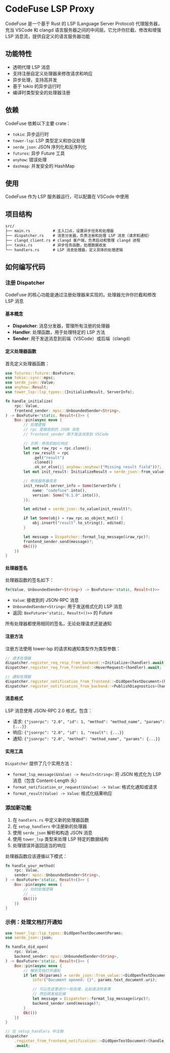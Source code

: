 # CodeFuse LSP Proxy

CodeFuse 是一个基于 Rust 的 LSP (Language Server Protocol) 代理服务器，充当 VSCode 和 clangd 语言服务器之间的中间层。它允许你拦截、修改和增强 LSP 消息流，提供自定义的语言服务器功能

## 功能特性

- 透明代理 LSP 消息
- 支持注册自定义处理器来修改请求和响应
- 异步处理，支持高并发
- 基于 tokio 的异步运行时
- 编译时类型安全的处理器注册

## 依赖

CodeFuse 依赖以下主要 crate：

- `tokio`: 异步运行时
- `tower-lsp`: LSP 类型定义和协议处理
- `serde_json`: JSON 序列化和反序列化
- `futures`: 异步 Future 工具
- `anyhow`: 错误处理
- `dashmap`: 并发安全的 HashMap

## 使用

CodeFuse 作为 LSP 服务器运行，可以配置在 VSCode 中使用

## 项目结构

```txt
src/
├── main.rs          # 主入口点，设置异步任务和处理器
├── dispatcher.rs    # 消息分发器，负责注册和处理 LSP 消息（请求和通知）
├── clangd_client.rs # clangd 客户端，负责启动和管理 clangd 进程
├── tasks.rs         # 异步任务函数，处理数据收发
└── handlers.rs      # LSP 消息处理器，定义具体的处理逻辑
```

## 如何编写代码

### 注册 Dispatcher

CodeFuse 的核心功能是通过注册处理器来实现的。处理器允许你拦截和修改 LSP 消息

#### 基本概念

- **Dispatcher**: 消息分发器，管理所有注册的处理器
- **Handler**: 处理函数，用于处理特定的 LSP 方法
- **Sender**: 用于发送消息到前端（VSCode）或后端（clangd）

#### 定义处理器函数

首先定义处理器函数：

```rust
use futures::future::BoxFuture;
use tokio::sync::mpsc;
use serde_json::Value;
use anyhow::Result;
use tower_lsp::lsp_types::{InitializeResult, ServerInfo};

fn handle_initialize(
    rpc: Value,
    frontend_sender: mpsc::UnboundedSender<String>,
) -> BoxFuture<'static, Result<()>> {
    Box::pin(async move {
        // 处理逻辑
        // rpc 是接收到的 JSON 消息
        // frontend_sender 用于发送消息到 VSCode

        // 示例：修改初始化响应
        let mut raw_rpc = rpc.clone();
        let raw_result = rpc
            .get("result")
            .cloned()
            .ok_or_else(|| anyhow::anyhow!("Missing result field"))?;
        let mut init_result: InitializeResult = serde_json::from_value(raw_result)?;

        // 修改服务器信息
        init_result.server_info = Some(ServerInfo {
            name: "codefuse".into(),
            version: Some("0.1.0".into()),
        });

        let edited = serde_json::to_value(init_result)?;

        if let Some(obj) = raw_rpc.as_object_mut() {
            obj.insert("result".to_string(), edited);
        }

        let message = Dispatcher::format_lsp_message(&raw_rpc)?;
        frontend_sender.send(message)?;
        Ok(())
    })
}
```

#### 处理器签名

处理器函数的签名如下：

```rust
fn(Value, UnboundedSender<String>) -> BoxFuture<'static, Result<()>>
```

- `Value`: 接收到的 JSON-RPC 消息
- `UnboundedSender<String>`: 用于发送格式化的 LSP 消息
- 返回: `BoxFuture<'static, Result<()>>` 的 Future

所有处理器都使用相同的签名，无论处理请求还是通知

#### 注册方法

注册方法使用 tower-lsp 的请求和通知类型作为类型参数：

```rust
// 请求处理器
dispatcher.register_req_resp_from_backend::<Initialize>(handler).await;      // 处理初始化响应
dispatcher.register_req_from_frontend::<HoverRequest>(handler).await;   // 处理悬停请求

// 通知处理器
dispatcher.register_notification_from_frontend::<DidOpenTextDocument>(handler).await;  // 处理文档打开通知
dispatcher.register_notification_from_backend::<PublishDiagnostics>(handler).await;    // 处理诊断通知
```

#### 消息格式

LSP 消息使用 JSON-RPC 2.0 格式，包含：

- 请求: `{"jsonrpc": "2.0", "id": 1, "method": "method_name", "params": {...}}`
- 响应: `{"jsonrpc": "2.0", "id": 1, "result": {...}}`
- 通知: `{"jsonrpc": "2.0", "method": "method_name", "params": {...}}`

#### 实用工具

`Dispatcher` 提供了几个实用方法：

- `format_lsp_message(&Value) -> Result<String>`: 将 JSON 格式化为 LSP 消息（包含 Content-Length 头）
- `format_notification_or_request(&Value) -> Value`: 格式化通知或请求
- `format_result(Value) -> Value`: 格式化结果响应

### 添加新功能

1. 在 `handlers.rs` 中定义新的处理器函数
2. 在 `setup_handlers` 中注册新的处理器
3. 使用 `serde_json` 解析和构造 JSON 消息
4. 使用 `tower_lsp` 类型来处理 LSP 特定的数据结构
5. 处理错误并返回适当的响应

处理器函数应该遵循以下模式：

```rust
fn handle_your_method(
    rpc: Value,
    sender: mpsc::UnboundedSender<String>,
) -> BoxFuture<'static, Result<()>> {
    Box::pin(async move {
        // 你的处理逻辑
        // ...
        Ok(())
    })
}
```

### 示例：处理文档打开通知

```rust
use tower_lsp::lsp_types::DidOpenTextDocumentParams;
use serde_json::json;

fn handle_did_open(
    rpc: Value,
    backend_sender: mpsc::UnboundedSender<String>,
) -> BoxFuture<'static, Result<()>> {
    Box::pin(async move {
        // 解析文档打开通知
        if let Ok(params) = serde_json::from_value::<DidOpenTextDocumentParams>(rpc.get("params").cloned().unwrap_or(json!(null))) {
            info!("Document opened: {}", params.text_document.uri);

            // 可以在这里进行一些处理，比如语法检查等
            // 然后转发给后端
            let message = Dispatcher::format_lsp_message(&rpc)?;
            backend_sender.send(message)?;
        }
        Ok(())
    })
}

// 在 setup_handlers 中注册
dispatcher
    .register_from_frontend_notification::<DidOpenTextDocument>(handle_did_open)
    .await;
```
